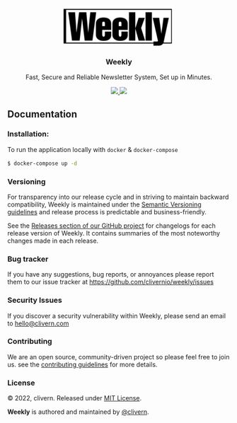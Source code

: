 <p align="center">
    <img alt="Logo" src="/public/static/logo.png?v=1.0.0" width="250" />
    <h3 align="center">Weekly</h3>
    <p align="center">Fast, Secure and Reliable Newsletter System, Set up in Minutes.</p>
    <p align="center">
        <a href="https://github.com/clivernio/Weekly/actions/workflows/php.yml">
            <img src="https://github.com/clivernio/Weekly/actions/workflows/php.yml/badge.svg">
        </a>
        <a href="https://github.com/clivernio/Weekly/blob/master/LICENSE">
            <img src="https://img.shields.io/badge/LICENSE-MIT-orange.svg">
        </a>
    </p>
</p>


## Documentation

### Installation:

To run the application locally with `docker` & `docker-compose`

```zsh
$ docker-compose up -d
```


### Versioning

For transparency into our release cycle and in striving to maintain backward compatibility, Weekly is maintained under the [Semantic Versioning guidelines](https://semver.org/) and release process is predictable and business-friendly.

See the [Releases section of our GitHub project](https://github.com/clivernio/weekly/releases) for changelogs for each release version of Weekly. It contains summaries of the most noteworthy changes made in each release.


### Bug tracker

If you have any suggestions, bug reports, or annoyances please report them to our issue tracker at https://github.com/clivernio/weekly/issues


### Security Issues

If you discover a security vulnerability within Weekly, please send an email to [hello@clivern.com](mailto:hello@clivern.com)


### Contributing

We are an open source, community-driven project so please feel free to join us. see the [contributing guidelines](CONTRIBUTING.md) for more details.


### License

© 2022, clivern. Released under [MIT License](https://opensource.org/licenses/mit-license.php).

**Weekly** is authored and maintained by [@clivern](http://github.com/clivernio).
